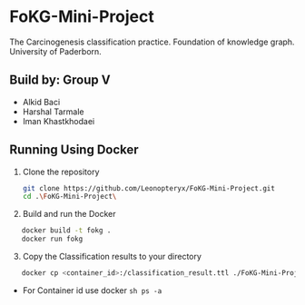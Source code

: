 # FoKG-Mini-Project
The Carcinogenesis classification practice. Foundation of knowledge graph. University of Paderborn.


## Build by: Group V

* Alkid Baci
* Harshal Tarmale 
* Iman Khastkhodaei

## Running Using Docker
1. Clone the repository
   ```sh
   git clone https://github.com/Leonopteryx/FoKG-Mini-Project.git
   cd .\FoKG-Mini-Project\
   ```
2. Build and run the Docker
```sh
   docker build -t fokg .
   docker run fokg
   ```
3. Copy the Classification results to your directory
```sh
   docker cp <container_id>:/classification_result.ttl ./FoKG-Mini-Project/
   ```
   * For Container id use docker ```sh ps -a```